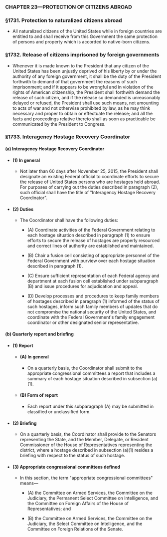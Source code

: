 ### **CHAPTER 23—PROTECTION OF CITIZENS ABROAD**

### §1731. Protection to naturalized citizens abroad
* All naturalized citizens of the United States while in foreign countries are entitled to and shall receive from this Government the same protection of persons and property which is accorded to native-born citizens.

### §1732. Release of citizens imprisoned by foreign governments
* Whenever it is made known to the President that any citizen of the United States has been unjustly deprived of his liberty by or under the authority of any foreign government, it shall be the duty of the President forthwith to demand of that government the reasons of such imprisonment; and if it appears to be wrongful and in violation of the rights of American citizenship, the President shall forthwith demand the release of such citizen, and if the release so demanded is unreasonably delayed or refused, the President shall use such means, not amounting to acts of war and not otherwise prohibited by law, as he may think necessary and proper to obtain or effectuate the release; and all the facts and proceedings relative thereto shall as soon as practicable be communicated by the President to Congress.

### §1733. Interagency Hostage Recovery Coordinator
#### (a) Interagency Hostage Recovery Coordinator
* #### (1) In general
  * Not later than 60 days after November 25, 2015, the President shall designate an existing Federal official to coordinate efforts to secure the release of United States persons who are hostages held abroad. For purposes of carrying out the duties described in paragraph (2), such official shall have the title of "Interagency Hostage Recovery Coordinator".

* #### (2) Duties
  * The Coordinator shall have the following duties:

    * (A) Coordinate activities of the Federal Government relating to each hostage situation described in paragraph (1) to ensure efforts to secure the release of hostages are properly resourced and correct lines of authority are established and maintained.

    * (B) Chair a fusion cell consisting of appropriate personnel of the Federal Government with purview over each hostage situation described in paragraph (1).

    * (C) Ensure sufficient representation of each Federal agency and department at each fusion cell established under subparagraph (B) and issue procedures for adjudication and appeal.

    * (D) Develop processes and procedures to keep family members of hostages described in paragraph (1) informed of the status of such hostages, inform such family members of updates that do not compromise the national security of the United States, and coordinate with the Federal Government's family engagement coordinator or other designated senior representative.

#### (b) Quarterly report and briefing
* #### (1) Report
  * #### (A) In general
    * On a quarterly basis, the Coordinator shall submit to the appropriate congressional committees a report that includes a summary of each hostage situation described in subsection (a)(1).

  * #### (B) Form of report
    * Each report under this subparagraph (A) may be submitted in classified or unclassified form.

* #### (2) Briefing
  * On a quarterly basis, the Coordinator shall provide to the Senators representing the State, and the Member, Delegate, or Resident Commissioner of the House of Representatives representing the district, where a hostage described in subsection (a)(1) resides a briefing with respect to the status of such hostage.

* #### (3) Appropriate congressional committees defined
  * In this section, the term "appropriate congressional committees" means—

    * (A) the Committee on Armed Services, the Committee on the Judiciary, the Permanent Select Committee on Intelligence, and the Committee on Foreign Affairs of the House of Representatives; and

    * (B) the Committee on Armed Services, the Committee on the Judiciary, the Select Committee on Intelligence, and the Committee on Foreign Relations of the Senate.